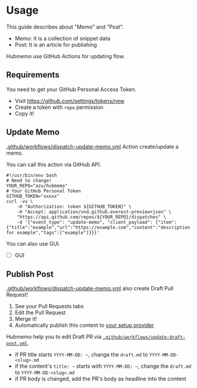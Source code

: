 # Usage

This guide describes about "Memo" and "Post".

- Memo: It is a collection of snippet data
- Post: It is an article for publishing

Hubmemo use GitHub Actions for updating flow.

## Requirements

You need to get your GitHub Personal Access Token.

- Visit <https://github.com/settings/tokens/new>
- Create a token with `repo` permission
- Copy it!

## Update Memo

[.github/workflows/dispatch-update-memo.yml](../.github/workflows/dispatch-update-memo.yml) Action create/update a memo.

You can call this action via GitHub API.

```shell
#!/usr/bin/env bash
# Need to change!
YOUR_REPO="azu/hubmemo"
# Your GitHub Personal Token
GITHUB_TOKEN="xxxxx"
curl -vv \
    -H "Authorization: token ${GITHUB_TOKEN}" \
    -H "Accept: application/vnd.github.everest-preview+json" \
    "https://api.github.com/repos/${YOUR_REPO}/dispatches" \
    -d '{"event_type": "update-memo", "client_payload": {"item":{"title":"example","url":"https://example.com","content":"description for example","tags":["example"]}}}'
```

You can also use GUI.

- [ ] GUI

## Publish Post

[.github/workflows/dispatch-update-memo.yml](../.github/workflows/dispatch-update-memo.yml)  also create Draft Pull Request!

1. See your Pull Requests tabs
2. Edit the Pull Request
3. Merge it!
4. Automatically publish this content to [your setup provider](./SETUP.md)

Hubmemo help you to edit Draft PR via [`.github/workflows/update-draft-post.yml`](../.github/workflows/update-draft-post.yml).

- if PR title starts `YYYY-MM-DD: ~`, change the `draft.md` to `YYYY-MM-DD-<slug>.md`
- if the content's `title: ~` starts with `YYYY-MM-DD: ~`, change the `draft.md` to `YYYY-MM-DD-<slug>.md`
- if PR body is changed, add the PR's body as headline into the content
